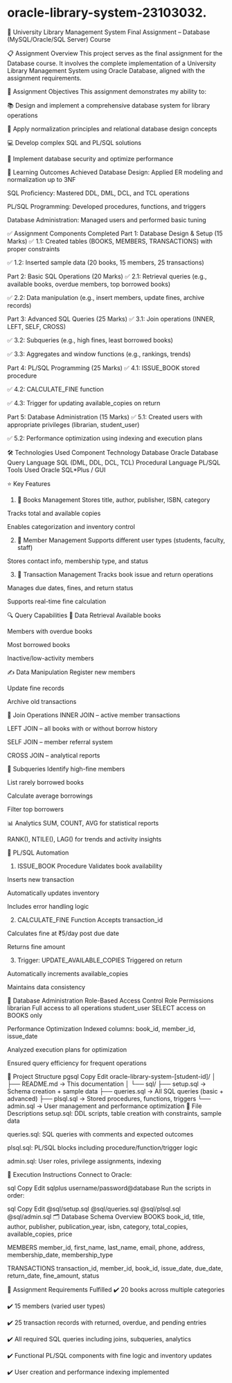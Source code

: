 # oracle-library-system-23103032.

📘 University Library Management System
Final Assignment – Database (MySQL/Oracle/SQL Server) Course

📋 Assignment Overview
This project serves as the final assignment for the Database course. It involves the complete implementation of a University Library Management System using Oracle Database, aligned with the assignment requirements.

🎯 Assignment Objectives
This assignment demonstrates my ability to:

📚 Design and implement a comprehensive database system for library operations

🧩 Apply normalization principles and relational database design concepts

💻 Develop complex SQL and PL/SQL solutions

🔐 Implement database security and optimize performance

🧠 Learning Outcomes Achieved
Database Design: Applied ER modeling and normalization up to 3NF

SQL Proficiency: Mastered DDL, DML, DCL, and TCL operations

PL/SQL Programming: Developed procedures, functions, and triggers

Database Administration: Managed users and performed basic tuning

✅ Assignment Components Completed
Part 1: Database Design & Setup (15 Marks)
✅ 1.1: Created tables (BOOKS, MEMBERS, TRANSACTIONS) with proper constraints

✅ 1.2: Inserted sample data (20 books, 15 members, 25 transactions)

Part 2: Basic SQL Operations (20 Marks)
✅ 2.1: Retrieval queries (e.g., available books, overdue members, top borrowed books)

✅ 2.2: Data manipulation (e.g., insert members, update fines, archive records)

Part 3: Advanced SQL Queries (25 Marks)
✅ 3.1: Join operations (INNER, LEFT, SELF, CROSS)

✅ 3.2: Subqueries (e.g., high fines, least borrowed books)

✅ 3.3: Aggregates and window functions (e.g., rankings, trends)

Part 4: PL/SQL Programming (25 Marks)
✅ 4.1: ISSUE_BOOK stored procedure

✅ 4.2: CALCULATE_FINE function

✅ 4.3: Trigger for updating available_copies on return

Part 5: Database Administration (15 Marks)
✅ 5.1: Created users with appropriate privileges (librarian, student_user)

✅ 5.2: Performance optimization using indexing and execution plans

🛠️ Technologies Used
Component	Technology
Database	Oracle Database
Query Language	SQL (DML, DDL, DCL, TCL)
Procedural Language	PL/SQL
Tools Used	Oracle SQL*Plus / GUI

⭐ Key Features
1. 📖 Books Management
Stores title, author, publisher, ISBN, category

Tracks total and available copies

Enables categorization and inventory control

2. 👤 Member Management
Supports different user types (students, faculty, staff)

Stores contact info, membership type, and status

3. 📝 Transaction Management
Tracks book issue and return operations

Manages due dates, fines, and return status

Supports real-time fine calculation

🔍 Query Capabilities
📌 Data Retrieval
Available books

Members with overdue books

Most borrowed books

Inactive/low-activity members

✍️ Data Manipulation
Register new members

Update fine records

Archive old transactions

🔗 Join Operations
INNER JOIN – active member transactions

LEFT JOIN – all books with or without borrow history

SELF JOIN – member referral system

CROSS JOIN – analytical reports

🧠 Subqueries
Identify high-fine members

List rarely borrowed books

Calculate average borrowings

Filter top borrowers

📊 Analytics
SUM, COUNT, AVG for statistical reports

RANK(), NTILE(), LAG() for trends and activity insights

🔄 PL/SQL Automation
1. ISSUE_BOOK Procedure
Validates book availability

Inserts new transaction

Automatically updates inventory

Includes error handling logic

2. CALCULATE_FINE Function
Accepts transaction_id

Calculates fine at ₹5/day post due date

Returns fine amount

3. Trigger: UPDATE_AVAILABLE_COPIES
Triggered on return

Automatically increments available_copies

Maintains data consistency

🔐 Database Administration
Role-Based Access Control
Role	Permissions
librarian	Full access to all operations
student_user	SELECT access on BOOKS only

Performance Optimization
Indexed columns: book_id, member_id, issue_date

Analyzed execution plans for optimization

Ensured query efficiency for frequent operations

📁 Project Structure
pgsql
Copy
Edit
oracle-library-system-[student-id]/
│
├── README.md                 → This documentation
│
└── sql/
    ├── setup.sql             → Schema creation + sample data
    ├── queries.sql           → All SQL queries (basic + advanced)
    ├── plsql.sql             → Stored procedures, functions, triggers
    └── admin.sql             → User management and performance optimization
📄 File Descriptions
setup.sql: DDL scripts, table creation with constraints, sample data

queries.sql: SQL queries with comments and expected outcomes

plsql.sql: PL/SQL blocks including procedure/function/trigger logic

admin.sql: User roles, privilege assignments, indexing

🚀 Execution Instructions
Connect to Oracle:

sql
Copy
Edit
sqlplus username/password@database
Run the scripts in order:

sql
Copy
Edit
@sql/setup.sql
@sql/queries.sql
@sql/plsql.sql
@sql/admin.sql
🗂️ Database Schema Overview
BOOKS
book_id, title, author, publisher, publication_year, isbn, category, total_copies, available_copies, price

MEMBERS
member_id, first_name, last_name, email, phone, address, membership_date, membership_type

TRANSACTIONS
transaction_id, member_id, book_id, issue_date, due_date, return_date, fine_amount, status

📌 Assignment Requirements Fulfilled
✔️ 20 books across multiple categories

✔️ 15 members (varied user types)

✔️ 25 transaction records with returned, overdue, and pending entries

✔️ All required SQL queries including joins, subqueries, analytics

✔️ Functional PL/SQL components with fine logic and inventory updates

✔️ User creation and performance indexing implemented
